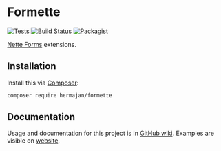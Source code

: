 # Formette
[![Tests](https://github.com/hermajan/formette/workflows/Tests/badge.svg)](https://github.com/hermajan/formette/actions?query=workflow%3ATests)
[![Build Status](https://travis-ci.org/hermajan/formette.svg?branch=master)](https://travis-ci.org/hermajan/formette)
[![Packagist](https://img.shields.io/packagist/v/hermajan/formette.svg)](https://packagist.org/packages/hermajan/formette)

[Nette Forms](https://doc.nette.org/en/forms) extensions.

## Installation
Install this via [Composer](https://getcomposer.org):
```bash
composer require hermajan/formette
```

## Documentation
Usage and documentation for this project is in [GitHub wiki](https://github.com/hermajan/formette/wiki). Examples are visible on [website](https://hermajan.net/formette).
